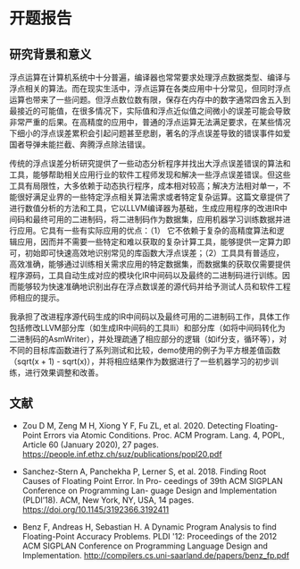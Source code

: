 # 开题报告

## 研究背景和意义

浮点运算在计算机系统中十分普遍，编译器也常常要求处理浮点数据类型、编译与浮点相关的算法。而在现实生活中，浮点运算在各类应用中十分常见，但同时浮点运算也带来了一些问题。但浮点数位数有限，保存在内存中的数字通常四舍五入到最接近的可能值，在很多情况下，实际值和浮点近似值之间微小的误差可能会导致非常严重的后果。在高精度的应用中，普通的浮点运算无法满足要求，在某些情况下细小的浮点误差累积会引起问题甚至悲剧，著名的浮点误差导致的错误事件如爱国者导弹未能拦截、奔腾浮点除法错误。

传统的浮点误差分析研究提供了一些动态分析程序并找出大浮点误差错误的算法和工具，能够帮助相关应用行业的软件工程师发现和解决一些浮点误差错误。但这些工具有局限性，大多依赖于动态执行程序，成本相对较高；解决方法相对单一，不能很好满足业界的一些特定浮点相关算法需求或者特定复杂运算。这篇文章提供了进行数值分析的方法和工具，它以LLVM编译器为基础，生成应用程序的改进IR中间码和最终可用的二进制码，将二进制码作为数据集，应用机器学习训练数据并进行应用。它具有一些有实际应用的优点：（1） 它不依赖于复杂的高精度算法和逻辑应用，因而并不需要一些特定和难以获取的复杂计算工具，能够提供一定算力即可，初始即可快速高效地识别常见的库函数大浮点误差；（2）工具具有普适应，高效准确，能够通过训练相关需求应用的特定数据集，而数据集的获取仅需要提供程序源码，工具自动生成对应的模块化IR中间码以及最终的二进制码进行训练。因而能够较为快速准确地识别出存在浮点数误差的源代码并给予测试人员和软件工程师相应的提示。

我承担了改进程序源代码生成的IR中间码以及最终可用的二进制码工作，具体工作包括修改LLVM部分库（如生成IR中间码的工具lli）和部分库（如将中间码转化为二进制码的AsmWriter），并处理疏通了相应部分的逻辑（如if分支，循环等），对不同的目标库函数进行了系列测试和比较，demo使用的例子为平方根差值函数（sqrt(x + 1) - sqrt(x)），并将相应结果作为数据进行了一些机器学习的初步训练，进行效果调整和改善。

## 文献



-  Zou D M,  Zeng M H, Xiong Y F, Fu ZL, et al. 2020. Detecting Floating- Point Errors via Atomic Conditions. Proc. ACM Program. Lang. 4, POPL, Article 60 (January 2020), 27 pages.   https://people.inf.ethz.ch/suz/publications/popl20.pdf

- Sanchez-Stern A, Panchekha P, Lerner S, et al. 2018. Finding Root Causes of Floating Point Error. In Pro- ceedings of 39th ACM SIGPLAN Conference on Programming Lan- guage Design and Implementation (PLDI’18). ACM, New York, NY, USA, 14 pages. https://doi.org/10.1145/3192366.3192411 
- Benz F, Andreas H, Sebastian H. A Dynamic Program Analysis to find Floating-Point Accuracy Problems. PLDI '12: Proceedings of the 2012 ACM SIGPLAN Conference on Programming Language Design and Implementation. http://compilers.cs.uni-saarland.de/papers/benz_fp.pdf